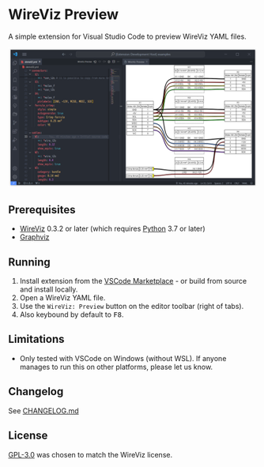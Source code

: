 # WireViz Preview

A simple extension for Visual Studio Code to preview WireViz YAML files.

![Screenshot](/img/screenshot.png)

## Prerequisites
- [WireViz](https://github.com/wireviz/WireViz) 0.3.2 or later (which requires [Python](https://www.python.org/downloads/) 3.7 or later)
- [Graphviz](https://graphviz.org/download/)

## Running
1. Install extension from the [VSCode Marketplace](https://marketplace.visualstudio.com/items?itemName=NanangP.vscode-wireviz-preview) - or build from source and install locally.
2. Open a WireViz YAML file.
3. Use the `WireViz: Preview` button on the editor toolbar (right of tabs).
4. Also keybound by default to <kbd>F8</kbd>.

## Limitations
- Only tested with VSCode on Windows (without WSL). If anyone manages to run this on other platforms, please let us know.

## Changelog
See [CHANGELOG.md](CHANGELOG.md)

## License
[GPL-3.0](https://spdx.org/licenses/GPL-3.0-only.html) was chosen to match the WireViz license.
